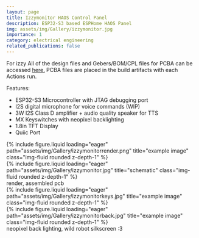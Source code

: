 ```yaml
---
layout: page
title: Izzymonitor HAOS Control Panel
description: ESP32-S3 based ESPHome HAOS Panel
img: assets/img/Gallery/izzymonitor.jpg
importance: 1
category: electrical engineering
related_publications: false
---
```

For izzy
All of the design files and Gebers/BOM/CPL files for PCBA can be accessed <a href="https://github.com/eigenlucy/ESPHome-Panel/tree/izzymonitor/">here.</a> PCBA files are placed in the build artifacts with each Actions run. 

Features:
<ul>
    <li>ESP32-S3 Microcontroller with JTAG debugging port</li>
    <li>I2S digital microphone for voice commands (WIP)</li>
    <li>3W I2S Class D amplifier + audio quality speaker for TTS</li>
    <li>MX Keyswitches with neopixel backlighting</li>
    <li>1.8in TFT Display</li>
    <li>Quiic Port</li>
</ul>
<div class="row">
    <div class="col-sm mt-2 mt-md-0">
        {% include figure.liquid loading="eager" path="assets/img/Gallery/izzymonitorrender.png" title="example image" class="img-fluid rounded z-depth-1" %}
    </div>
    <div class="col-sm mt-2 mt-md-0">
        {% include figure.liquid loading="eager" path="assets/img/Gallery/izzymonitor.jpg" title="schematic" class="img-fluid rounded z-depth-1" %}
    </div>
</div>
<div class="caption">
    render, assembled pcb
</div>
<div class="row">
    <div class="col-sm mt-2 mt-md-0">
        {% include figure.liquid loading="eager" path="assets/img/Gallery/izzymonitorkeys.jpg" title="example image" class="img-fluid rounded z-depth-1" %}
    </div>
   <div class="col-sm mt-2 mt-md-0">
        {% include figure.liquid loading="eager" path="assets/img/Gallery/izzymonitorback.jpg" title="example image" class="img-fluid rounded z-depth-1" %}
    </div> 
</div>
<div class="caption">
    neopixel back lighting, wild robot silkscreen :3
</div>

